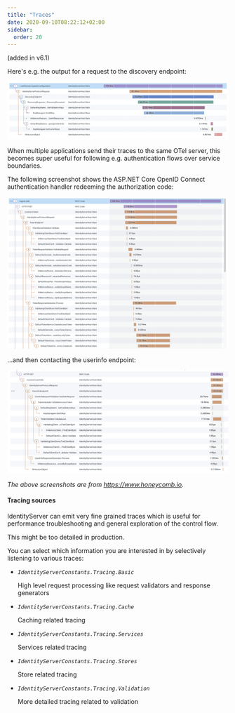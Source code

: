 ```yaml
---
title: "Traces"
date: 2020-09-10T08:22:12+02:00
sidebar:
  order: 20
---
```


(added in v6.1)

Here's e.g. the output for a request to the discovery endpoint:

![](images/otel_disco.png)

When multiple applications send their traces to the same OTel server, this becomes super useful for following e.g.
authentication flows over service boundaries.

The following screenshot shows the ASP.NET Core OpenID Connect authentication handler redeeming the authorization code:

![](images/otel_flow_1.png)

...and then contacting the userinfo endpoint:

![](images/otel_flow_2.png)

*The above screenshots are from https://www.honeycomb.io.*

#### Tracing sources

IdentityServer can emit very fine grained traces which is useful for performance troubleshooting and general exploration
of the
control flow.

This might be too detailed in production.

You can select which information you are interested in by selectively listening to various traces:

* *`IdentityServerConstants.Tracing.Basic`*

  High level request processing like request validators and response generators

* *`IdentityServerConstants.Tracing.Cache`*

  Caching related tracing

* *`IdentityServerConstants.Tracing.Services`*

  Services related tracing

* *`IdentityServerConstants.Tracing.Stores`*

  Store related tracing

* *`IdentityServerConstants.Tracing.Validation`*

  More detailed tracing related to validation
